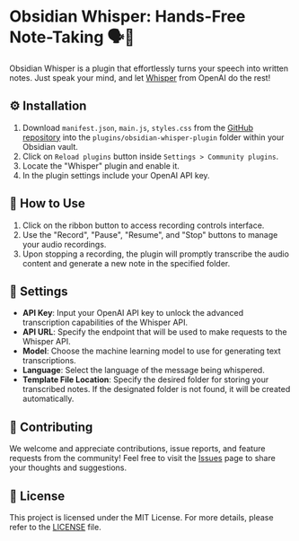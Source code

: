 # Obsidian Whisper: Hands-Free Note-Taking 🗣️📝

Obsidian Whisper is a plugin that effortlessly turns your speech into written notes. Just speak your mind, and let  [Whisper](https://openai.com/research/whisper) from OpenAI do the rest!

## ⚙️ Installation

1. Download `manifest.json`, `main.js`, `styles.css` from the [GitHub repository](https://github.com/nikdanilov/whisper-obsidian-plugin/releases) into the `plugins/obsidian-whisper-plugin` folder within your Obsidian vault.
2. Click on `Reload plugins` button inside `Settings > Community plugins`.
3. Locate the "Whisper" plugin and enable it.
4. In the plugin settings include your OpenAI API key.

## 🎯 How to Use

1. Click on the ribbon button to access recording controls interface.
2. Use the "Record", "Pause", "Resume", and "Stop" buttons to manage your audio recordings.
3. Upon stopping a recording, the plugin will promptly transcribe the audio content and generate a new note in the specified folder.

## 🔧 Settings

- **API Key**: Input your OpenAI API key to unlock the advanced transcription capabilities of the Whisper API.
- **API URL**: Specify the endpoint that will be used to make requests to the Whisper API.
- **Model**: Choose the machine learning model to use for generating text transcriptions.
- **Language**: Select the language of the message being whispered.
- **Template File Location**: Specify the desired folder for storing your transcribed notes. If the designated folder is not found, it will be created automatically.

## 🤝 Contributing

We welcome and appreciate contributions, issue reports, and feature requests from the community! Feel free to visit the [Issues](https://github.com/nikdanilov/whisper-obsidian-plugin/issues) page to share your thoughts and suggestions.

## 📜 License

This project is licensed under the MIT License. For more details, please refer to the [LICENSE](https://github.com/nikdanilov/whisper-obsidian-plugin/blob/main/LICENSE) file.
